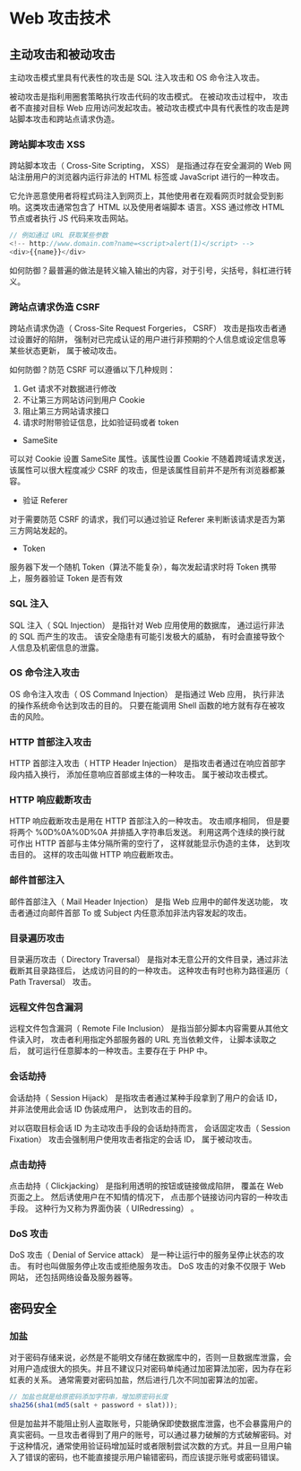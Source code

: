 # Web 攻击技术

## 主动攻击和被动攻击

主动攻击模式里具有代表性的攻击是 SQL 注入攻击和 OS 命令注入攻击。

被动攻击是指利用圈套策略执行攻击代码的攻击模式。 在被动攻击过程中， 攻击者不直接对目标 Web 应用访问发起攻击。被动攻击模式中具有代表性的攻击是跨站脚本攻击和跨站点请求伪造。

### 跨站脚本攻击 XSS

跨站脚本攻击（ Cross-Site Scripting， XSS） 是指通过存在安全漏洞的 Web 网站注册用户的浏览器内运行非法的 HTML 标签或 JavaScript 进行的一种攻击。

它允许恶意使用者将程式码注入到网页上，其他使用者在观看网页时就会受到影响。这类攻击通常包含了 HTML 以及使用者端脚本
语言。XSS 通过修改 HTML 节点或者执行 JS 代码来攻击网站。

```js
// 例如通过 URL 获取某些参数
<!-- http://www.domain.com?name=<script>alert(1)</script> -->
<div>{{name}}</div>
```

如何防御？最普遍的做法是转义输入输出的内容，对于引号，尖括号，斜杠进行转义。

### 跨站点请求伪造 CSRF

跨站点请求伪造（ Cross-Site Request Forgeries， CSRF） 攻击是指攻击者通过设置好的陷阱， 强制对已完成认证的用户进行非预期的个人信息或设定信息等某些状态更新， 属于被动攻击。

如何防御？防范 CSRF 可以遵循以下几种规则：

1. Get 请求不对数据进行修改
2. 不让第三方网站访问到用户 Cookie
3. 阻止第三方网站请求接口
4. 请求时附带验证信息，比如验证码或者 token

- SameSite

可以对 Cookie 设置 SameSite 属性。该属性设置 Cookie 不随着跨域请求发送，该属性可以很大程度减少 CSRF 的攻击，但是该属性目前并不是所有浏览器都兼容。

- 验证 Referer

对于需要防范 CSRF 的请求，我们可以通过验证 Referer 来判断该请求是否为第三方网站发起的。

- Token

服务器下发一个随机 Token（算法不能复杂），每次发起请求时将 Token 携带上，服务器验证 Token 是否有效

### SQL 注入

SQL 注入（ SQL Injection） 是指针对 Web 应用使用的数据库， 通过运行非法的 SQL 而产生的攻击。 该安全隐患有可能引发极大的威胁， 有时会直接导致个人信息及机密信息的泄露。

### OS 命令注入攻击

OS 命令注入攻击（ OS Command Injection） 是指通过 Web 应用， 执行非法的操作系统命令达到攻击的目的。 只要在能调用 Shell 函数的地方就有存在被攻击的风险。

### HTTP 首部注入攻击

HTTP 首部注入攻击（ HTTP Header Injection） 是指攻击者通过在响应首部字段内插入换行， 添加任意响应首部或主体的一种攻击。 属于被动攻击模式。

### HTTP 响应截断攻击

HTTP 响应截断攻击是用在 HTTP 首部注入的一种攻击。 攻击顺序相同， 但是要将两个 %0D%0A%0D%0A 并排插入字符串后发送。 利用这两个连续的换行就可作出 HTTP 首部与主体分隔所需的空行了， 这样就能显示伪造的主体， 达到攻击目的。 这样的攻击叫做 HTTP 响应截断攻击。

### 邮件首部注入

邮件首部注入（ Mail Header Injection） 是指 Web 应用中的邮件发送功能， 攻击者通过向邮件首部 To 或 Subject 内任意添加非法内容发起的攻击。

### 目录遍历攻击

目录遍历攻击（ Directory Traversal） 是指对本无意公开的文件目录，通过非法截断其目录路径后， 达成访问目的的一种攻击。 这种攻击有时也称为路径遍历（ Path Traversal） 攻击。

### 远程文件包含漏洞

远程文件包含漏洞（ Remote File Inclusion） 是指当部分脚本内容需要从其他文件读入时， 攻击者利用指定外部服务器的 URL 充当依赖文件， 让脚本读取之后， 就可运行任意脚本的一种攻击。主要存在于 PHP 中。

### 会话劫持

会话劫持（ Session Hijack） 是指攻击者通过某种手段拿到了用户的会话 ID， 并非法使用此会话 ID 伪装成用户， 达到攻击的目的。

对以窃取目标会话 ID 为主动攻击手段的会话劫持而言， 会话固定攻击（ Session Fixation） 攻击会强制用户使用攻击者指定的会话 ID， 属于被动攻击。

### 点击劫持

点击劫持（ Clickjacking） 是指利用透明的按钮或链接做成陷阱， 覆盖在 Web 页面之上。 然后诱使用户在不知情的情况下， 点击那个链接访问内容的一种攻击手段。 这种行为又称为界面伪装（ UIRedressing） 。

### DoS 攻击

DoS 攻击（ Denial of Service attack） 是一种让运行中的服务呈停止状态的攻击。 有时也叫做服务停止攻击或拒绝服务攻击。 DoS 攻击的对象不仅限于 Web 网站， 还包括网络设备及服务器等。

## 密码安全

### 加盐

对于密码存储来说，必然是不能明文存储在数据库中的，否则一旦数据库泄露，会对用户造成很大的损失。并且不建议只对密码单纯通过加密算法加密，因为存在彩虹表的关系。
通常需要对密码加盐，然后进行几次不同加密算法的加密。

```js
// 加盐也就是给原密码添加字符串，增加原密码长度
sha256(sha1(md5(salt + password + slat)));
```

但是加盐并不能阻止别人盗取账号，只能确保即使数据库泄露，也不会暴露用户的真实密码。一旦攻击者得到了用户的账号，可以通过暴力破解的方式破解密码。对于这种情况，通常使用验证码增加延时或者限制尝试次数的方式。并且一旦用户输入了错误的密码，也不能直接提示用户输错密码，而应该提示账号或密码错误。
